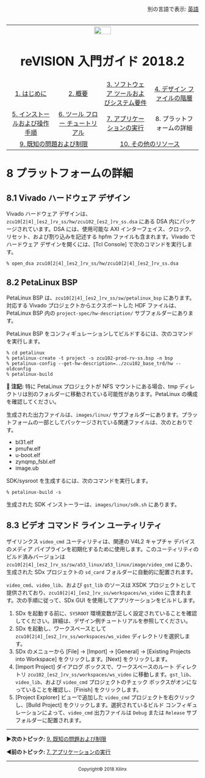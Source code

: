 <p align="right">
            別の言語で表示: <a href="../master/platform-details.md">英語</a>    <table style="width:100%"><table style="width:100%">
  <tr>

<th width="100%" colspan="6"><img src="https://www.xilinx.com/content/dam/xilinx/imgs/press/media-kits/corporate/xilinx-logo.png" width="30%"/><h1>reVISION 入門ガイド 2018.2</h1>
</th>

  </tr>
  <tr>
    <td width="17%" align="center"><a href="README.md">1. はじめに</a></td>
    <td width="16%" align="center"><a href="overview.md">2. 概要</a></td>
    <td width="17%" align="center"><a href="software-tools-system-requirements.md">3. ソフトウェア ツールおよびシステム要件</a></td>
    <td width="17%" align="center"><a href="design-file-hierarchy.md">4. デザイン ファイルの階層</a></td>
</tr>
<tr>
    <td width="17%" align="center"><a href="operating-instructions.md">5. インストールおよび操作手順</a></td>
    <td width="16%" align="center"><a href="tool-flow-tutorials.md">6. ツール フロー チュートリアル</a></td>
    <td width="17%" align="center"><a href="run-application.md">7. アプリケーションの実行</a></td>
    <td width="17%" align="center">8. プラットフォームの詳細</td>    
  </tr>
<tr>
    <td width="17%" align="center" colspan="2"><a href="known-issues-limitations.md">9. 既知の問題および制限</a></td>
    <td width="16%" align="center" colspan="2"><a href="additional-references.md">10. その他のリソース</a></td>
</tr>
</table>

# 8 プラットフォームの詳細

## 8.1 Vivado ハードウェア デザイン

Vivado ハードウェア デザインは、`zcu10[2|4]_[es2_]rv_ss/hw/zcu102_[es2_]rv_ss.dsa` にある DSA 内にパッケージされています。DSA には、使用可能な AXI インターフェイス、クロック、リセット、および割り込みを記述する hpfm ファイルも含まれます。Vivado でハードウェア デザインを開くには、[Tcl Console] で次のコマンドを実行します。

```
% open_dsa zcu10[2|4]_[es2_]rv_ss/hw/zcu10[2|4]_[es2_]rv_ss.dsa
```


## 8.2 PetaLinux BSP

PetaLinux BSP は、`zcu10[2|4]_[es2_]rv_ss/sw/petalinux_bsp` にあります。対応する Vivado プロジェクトからエクスポートした HDF ファイルは、PetaLinux BSP 内の `project-spec/hw-description/` サブフォルダーにあります。

PetaLinux BSP をコンフィギュレーションしてビルドするには、次のコマンドを実行します。

```
% cd petalinux
% petalinux-create -t project -s zcu102-prod-rv-ss.bsp -n bsp
% petalinux-config --get-hw-description=../zcu102_base_trd/hw --oldconfig
% petalinux-build
```

**:pushpin: 注記:** 特に PetaLinux プロジェクトが NFS マウントにある場合、tmp ディレクトリは別のフォルダーに移動されている可能性があります。PetaLinux の構成を確認してください。

生成された出力ファイルは、`images/linux/` サブフォルダーにあります。プラットフォームの一部としてパッケージされている関連ファイルは、次のとおりです。
* bl31.elf
* pmufw.elf
* u-boot.elf
* zynqmp_fsbl.elf
* image.ub

SDK/sysroot を生成するには、次のコマンドを実行します。

```
% petalinux-build -s
```

生成された SDK インストーラーは、`images/linux/sdk.sh` にあります。

## 8.3 ビデオ コマンド ライン ユーティリティ

ザイリンクス `video_cmd` ユーティリティは、関連の V4L2 キャプチャ デバイスのメディア パイプラインを初期化するために使用します。このユーティリティのビルド済みバージョンは `zcu10[2|4]_[es2_]rv_ss/sw/a53_linux/a53_linux/image/video_cmd` にあり、生成された SDx プロジェクトの `sd_card` フォルダーに自動的に配置されます。

`video_cmd`、`video_lib`、および `gst_lib` のソースは XSDK プロジェクトとして提供されており、`zcu10[2|4]_[es2_]rv_ss/workspaces/ws_video` に含まれます。次の手順に従って、SDx GUI を使用してアプリケーションをビルドします。

1. SDx を起動する前に、`SYSROOT` 環境変数が正しく設定されていることを確認してください。詳細は、デザイン例チュートリアルを参照してください。
2. SDx を起動し、ワークスペースとして `zcu10[2|4]_[es2_]rv_ss/workspaces/ws_video` ディレクトリを選択します。
3. SDx のメニューから [File] → [Import] → [General] → [Existing Projects into Workspace] をクリックします。[Next] をクリックします。
4. [Import Project] ダイアログ ボックスで、ワークスペースのルート ディレクトリ `zcu102_[es2_]rv_ss/workspaces/ws_video` に移動します。`gst_lib`、`video_lib`、および `video_cmd` プロジェクトのチェック ボックスがオンになっていることを確認し、[Finish] をクリックします。
5. [Project Explorer] ビューで追加した `video_cmd` プロジェクトを右クリックし、[Build Project] をクリックします。選択されているビルド コンフィギュレーションによって、`video_cmd` 出力ファイルは `Debug` または `Release` サブフォルダーに配置されます。

<hr/>

:arrow_forward:**次のトピック:**  [9.  既知の問題および制限](known-issues-limitations.md)

:arrow_backward:**前のトピック:**  [7.  アプリケーションの実行](run-application.md)
<hr/>
<p align="center"><sup>Copyright&copy; 2018 Xilinx</sup></p>
